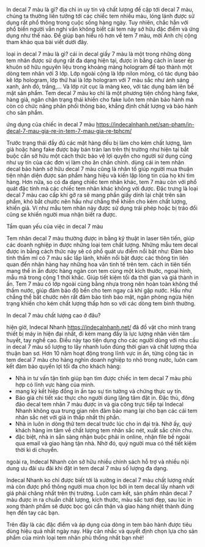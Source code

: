 In decal 7 màu là gì? địa chỉ in uy tín và chất lượng
đề cập tới decal 7 màu, chúng ta thường liên tưởng tới các chiếc tem nhiều màu, lóng lánh được sử dụng rất phổ thông trong cuộc sống hàng ngày. Tuy nhiên, chắc hẳn với phổ biến người vẫn nghi vấn không biết cái tem này sở hữu đặc điểm và ứng dụng như thế nào. Để giúp bạn hiểu rõ hơn về tem 7 màu, mời Anh chị cộng tham khảo qua bài viết dưới đây.

loại in decal 7 màu là gì?
cái in decal giấy 7 màu là một trong những dòng tem nhãn được sử dụng rất đa dạng hiện tại, được in bằng cách in laser ép khuôn sở hữu nguyên liệu trong khoảng màng hologram để tạo thành một dòng tem nhãn với 3 lớp. Lớp ngoài cộng là lớp nilon mỏng, có tác dụng bảo kê lớp hologram, lớp thứ hai là lớp hologram với 7 màu sắc như ánh sáng xanh, ánh đỏ, trắng,… Và lớp rút cục là màng keo, với tác dụng bám lên bề mặt sản phẩm.
Tem decal 7 màu ko chỉ là một phương tiện chống hàng fake, hàng giả, ngăn chặn trạng thái khiến cho fake luôn tem nhãn bảo hành mà còn có chức năng phân phối thông báo, khẳng định chất lượng và bảo hành cho sản phẩm.

ứng dụng của chiếc in decal 7 màu <a href="https://indecalnhanh.net/san-pham/in-decal-7-mau-gia-re-in-tem-7-mau-gia-re-tphcm/">https://indecalnhanh.net/san-pham/in-decal-7-mau-gia-re-in-tem-7-mau-gia-re-tphcm/</a>

Trước trạng thái đầy đủ các mặt hàng đều bị làm cho kém chất lượng, làm giả hoặc hàng fake được bày bán tràn lan trên thị trường như hiện tại bắt buộc cần sở hữu một cách thức bảo vệ lợi quyền cho người sử dụng cũng như uy tín của các đơn vị làm cho ăn chân chính.
dùng cái in tem nhãn decal bảo hành sở hữu decal 7 màu cũng là nhân tố giúp người mua thuận tiện nhận diện được sản phẩm hàng hiệu và kiến lập lòng tin của họ khi tìm hàng.
Hơn nữa, so có đa dạng chiếc tem nhãn khác, tem 7 màu còn với phổ quát đặc tính mà các chiếc tem nhãn khác không với được. Đặc trưng là loại decal 7 màu cao cấp khi gỡ ra sẽ mang phần giấy dính lại chặt trên sản phẩm, khó bắt chước nên hầu như chẳng thể khiến cho kém chất lượng, khiến giả. Ví như mẫu tem nhãn này được sử dụng trái phép hoặc bị tráo đổi cũng se khiến người mua nhận biết ra được.

Tầm quan yếu của việc in decal 7 màu

Tem nhãn decal 7 màu thường được in bằng kỹ thuật in laser tiên tiến, giúp các doanh nghiệp in được những loại tem chất lượng. Những mẫu tem decal được in bằng cách thức này sẽ có phổ quát ưu điểm nổi bật như:
Đảm bảo tính thẩm mĩ có 7 màu sắc lấp lánh, khiến nổi bật được các thông tin liên quan đến nhãn hàng hay những hoa văn tinh tế trên tem.
cách in tiên tiến mang thể in ấn được hàng ngàn con tem cùng một kích thước, ngoại hình, mẫu mã trong cộng 1 thời khắc. Giúp tiết kiệm tối đa thời gian và giá thành in ấn.
Tem 7 màu có lớp ngoài cùng bằng nhựa trong nên hoàn toàn không thể thấm nước, giúp đảm bảo độ bền cho tem ngay cả khi gặp nước.
Hầu như chẳng thể bắt chước nên rất đảm bảo tính bảo mật, ngăn phòng ngừa hiện trạng khiến cho kém chất lượng thấp hơn so với các dòng tem bình thường.

In decal 7 màu chất lượng cao ở đâu?

hiện giờ, Indecal Nhanh <a href="https://indecalnhanh.net/">https://indecalnhanh.net/</a> đã đồ vật cho mình trang thiết bị máy in hiện đại nhất, đi kèm mang đấy là lực lượng nhân viên tâm huyết, tay nghề cao. Điều này tạo tiện dụng cho các người dùng với nhu cầu in decal 7 màu số lượng to lấy nhanh luôn đúng thời gian và chất lượng thỏa thuận ban sơ.
Hơn 10 năm hoạt động trong lĩnh vực in ấn, từng cộng tác in tem decal 7 màu cho hàng nghìn doanh nghiệp to nhỏ trong nước, luôn cam kết đảm bảo quyền lợi tối đa cho khách hàng:
- Nhà in tư vấn tận tình giúp bạn tìm được chiếc in tem decal 7 màu phù hợp có lĩnh vực hàng của mình.
- mang ký kết hiệp đồng in ấn tạo sự tin tưởng và chứng thực uy tín.
- Báo giá chi tiết xác thực cho người dùng lặng tâm đặt in. Đặc thù, đông đảo decal tem nhãn 7 màu được in và gia công trực tiếp tại Indecal Nhanh không qua trung gian nên đảm bảo mang lại cho bạn các cái tem nhãn sắc nét với giá in thấp nhất thị phần.
- Nhà in luôn in dòng thử tem decal trước lúc cho in đại trà. Nhờ ấy, quý khách hàng im tâm về chất lượng tem nhãn sắc nét, xuất sắc chỉn chu.
- đặc biệt, nhà in sẵn sàng nhận buộc phải in online, nhận file bề ngoài qua email và giao hàng tận nhà. Nhờ đó, quý người mua có thể tiết kiệm thời kì di chuyển.

ngoài ra, Indecal Nhanh còn sở hữu nhiều chính sách hỗ trợ và nhiều nội dung ưu đãi ưu đãi khi đặt in tem decal 7 màu số lượng đa dạng.

Indecal Nhanh ko chỉ được biết tới là xưởng in decal 7 màu chất lượng nhất mà còn được phổ thông người mua chọn lọc bởi in tem decal lấy nhanh với giá phải chăng nhất trên thị trường. Luôn cam kết, sản phẩm nhãn decal 7 màu được in ra chuẩn chất lượng, kích thước, màu sắc tươi đẹp, sau lúc in xong thành phẩm sẽ được bọc gói cẩn thận và giao hàng nhiệt thành đúng hẹn đến tay các bạn.

Trên đây là các đặc điểm và áp dụng của dòng in tem bảo hành được tiêu dùng hiệu quả nhất ngày nay. Hãy cân nhắc và quyết định chọn lựa cho sản phẩm của mình loại tem nhãn phù thống nhất bạn nhé!
